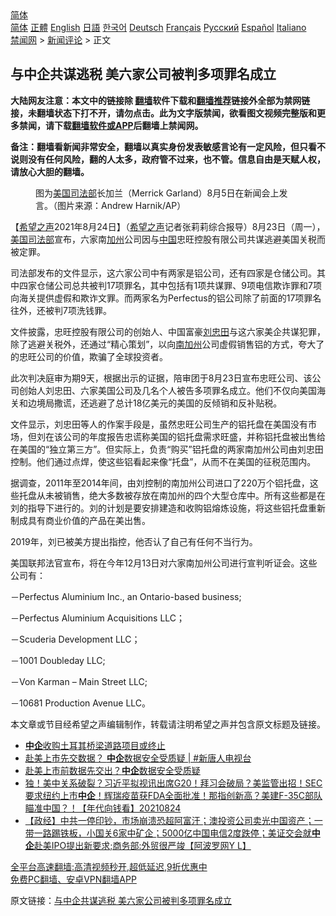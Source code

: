  <!-- 面包屑导航 --> <div class="breadcrumb"><!-- GTranslate: https://gtranslate.io/ -->  <div class="switcher notranslate">  <div class="selected">  <a href="#" onclick="return false;"> 简体</a>  </div>  <div class="option">  <a href="https://www.bannedbook.org" onclick="doGTranslate('zh-CN|zh-CN');jQuery('div.switcher div.selected a').html(jQuery(this).html());return false;" title="简体中文" class="nturl selected"> 简体</a>  <a href="https://www.bannedbook.org/zh-tw/" onclick="doGTranslate('zh-CN|zh-TW');jQuery('div.switcher div.selected a').html(jQuery(this).html());return false;" title="繁體中文" class="nturl"> 正體</a>  <a href="https://www.bannedbook.org/en/" onclick="doGTranslate('zh-CN|en');jQuery('div.switcher div.selected a').html(jQuery(this).html());return false;" title="English" class="nturl"> English</a>  <a href="https://www.bannedbook.org/ja/" onclick="doGTranslate('zh-CN|ja');jQuery('div.switcher div.selected a').html(jQuery(this).html());return false;" title="日本語" class="nturl"> 日語</a>  <a href="https://www.bannedbook.org/ko/" onclick="doGTranslate('zh-CN|ko');jQuery('div.switcher div.selected a').html(jQuery(this).html());return false;" title="한국어" class="nturl"> 한국어</a>  <a href="https://www.bannedbook.org/de/" onclick="doGTranslate('zh-CN|de');jQuery('div.switcher div.selected a').html(jQuery(this).html());return false;" title="Deutsch" class="nturl"> Deutsch</a>  <a href="https://www.bannedbook.org/fr/" onclick="doGTranslate('zh-CN|fr');jQuery('div.switcher div.selected a').html(jQuery(this).html());return false;" title="Français" class="nturl"> Français</a>  <a href="https://www.bannedbook.org/ru/" onclick="doGTranslate('zh-CN|ru');jQuery('div.switcher div.selected a').html(jQuery(this).html());return false;" title="Русский" class="nturl"> Русский</a>  <a href="https://www.bannedbook.org/es/" onclick="doGTranslate('zh-CN|es');jQuery('div.switcher div.selected a').html(jQuery(this).html());return false;" title="Español" class="nturl"> Español</a>  <a href="https://www.bannedbook.org/it/" onclick="doGTranslate('zh-CN|it');jQuery('div.switcher div.selected a').html(jQuery(this).html());return false;" title="Italiano" class="nturl"> Italiano</a>  </div>  </div>      <div class='breadcrumb-sub'><!-- Breadcrumb NavXT 6.3.0 --> <a href="https://www.bannedbook.org/" class="home">禁闻网</a> &gt; <a href="https://www.bannedbook.org/bnews/comments/" class="category">新闻评论</a> &gt; 正文</div></div><h2>与中企共谋逃税 美六家公司被判多项罪名成立</h2> <p class="notice"><b>大陆网友注意：本文中的链接除 <a href="https://github.com/bannedbook/fanqiang" >翻墙</a>软件下载和<a href="https://github.com/killgcd/justmysocks/blob/master/README.md">翻墙推荐</a>链接外全部为禁网链接，未翻墙状态下打不开，请勿点击。此为文字版禁闻，欲看图文视频完整版和更多禁闻，请下载<a href="https://github.com/bannedbook/fanqiang">翻墙软件或APP</a>后翻墙上禁闻网。</p><p>备注：翻墙看新闻非常安全，翻墙以真实身份发表敏感言论有一定风险，但只看不说则没有任何风险，翻的人太多，政府管不过来，也不管。信息自由是天赋人权，请放心大胆的翻墙。</b></p>  <div class="entry"> <figure> <p><figcaption>图为<a href="https://www.bannedbook.org/bnews/tag/%E7%BE%8E%E5%9B%BD%E5%8F%B8%E6%B3%95%E9%83%A8/" class="st_tag internal_tag" rel="tag" title="标签 美国司法部 下的日志">美国司法部</a>长加兰（Merrick Garland）8月5日在新闻会上发言。（图片来源：Andrew Harnik/AP）</figcaption></figure> <p>【<span class='wp_keywordlink_affiliate'><a href="https://www.soundofhope.org" title="希望之声" target="_blank">希望之声</a></span>2021年8月24日】（<a href="https://www.bannedbook.org/bnews/tag/%e5%b8%8c%e6%9c%9b%e4%b9%8b%e5%a3%b0/" class="st_tag internal_tag" rel="tag" title="标签 希望之声 下的日志">希望之声</a>记者张莉莉综合报导）8月23日（周一），<a href="https://www.bannedbook.org/bnews/tag/%e7%be%8e%e5%9b%bd/" class="st_tag internal_tag" rel="tag" title="标签 美国 下的日志">美国</a><a href="https://www.bannedbook.org/bnews/tag/%e5%8f%b8%e6%b3%95%e9%83%a8/" class="st_tag internal_tag" rel="tag" title="标签 司法部 下的日志">司法部</a>宣布，六家南<a href="https://www.bannedbook.org/bnews/tag/%e5%8a%a0%e5%b7%9e/" class="st_tag internal_tag" rel="tag" title="标签 加州 下的日志">加州</a>公司因与<span class='wp_keywordlink_affiliate'><a href="https://www.bannedbook.org/" title="中国" target="_blank">中国</a></span>忠旺控股有限公司共谋逃避美国关税而被定罪。</p> <p>司法部发布的文件显示，这六家公司中有两家是铝公司，还有四家是仓储公司。其中四家仓储公司总共被判17项罪名，其中包括有1项共谋罪、9项电信欺诈罪和7项向海关提供虚假和欺诈文罪。而两家名为Perfectus的铝公司除了前面的17项罪名往外，还被判7项洗钱罪。</p> <p>文件披露，忠旺控股有限公司的创始人、中国富豪<a href="https://www.bannedbook.org/bnews/tag/%E5%88%98%E5%BF%A0%E7%94%B0/" class="st_tag internal_tag" rel="tag" title="标签 刘忠田 下的日志">刘忠田</a>与这六家美企共谋犯罪，除了逃避关税外，还通过“精心策划”，以向<a href="https://www.bannedbook.org/bnews/tag/%e5%8d%97%e5%8a%a0%e5%b7%9e/" class="st_tag internal_tag" rel="tag" title="标签 南加州 下的日志">南加州</a>公司虚假销售铝的方式，夸大了的忠旺公司的价值，欺骗了全球投资者。</p> <p>此次判决庭审为期9天，根据出示的证据，陪审团于8月23日宣布忠旺公司、该公司创始人刘忠田、六家美国公司及几名个人被告多项罪名成立。他们不仅向美国海关和边境局撒谎，还逃避了总计18亿美元的美国的反倾销和反补贴税。</p>  <p>文件显示，刘忠田等人的作案手段是，虽然忠旺公司生产的铝托盘在美国没有市场，但刘在该公司的年度报告忠谎称美国的铝托盘需求旺盛，并称铝托盘被出售给在美国的“独立第三方”。但实际上，负责“购买”铝托盘的两家南加州公司由刘忠田控制。他们通过点焊，使这些铝看起来像“托盘”，从而不在美国的征税范围内。</p> <p>据调查，2011年至2014年间，由刘控制的南加州公司进口了220万个铝托盘，这些托盘从未被销售，绝大多数被存放在南加州的四个大型仓库中。所有这些都是在刘的指导下进行的。刘的计划是要安排建造和收购铝熔炼设施，将这些铝托盘重新制成具有商业价值的产品在美出售。</p> <p>2019年，刘已被美方提出指控，他否认了自己有任何不当行为。</p> <p>美国联邦法官宣布，将在今年12月13日对六家南加州公司进行宣判听证会。这些公司有：</p>  <p>－Perfectus Aluminium Inc., an Ontario-based business;</p> <p>－Perfectus Aluminium Acquisitions LLC；</p> <p>－Scuderia Development LLC；</p> <p>－1001 Doubleday LLC;</p>  <p>－Von Karman – Main Street LLC;</p> <p>－10681 Production Avenue LLC。</p> <p>本文章或节目经希望之声编辑制作，转载请注明希望之声并包含原文标题及链接。 </p> <ul class='op-related-articles' title='相关阅读'> <li><a href='https://www.bannedbook.org/bnews/ssgc/20210825/1612524.html' target='_blank'><b>中企</b>收购土耳其桥梁道路项目或终止</a></li> <li><a href='https://www.bannedbook.org/bnews/bannedvideo/20210825/1612490.html' target='_blank'>赴美上市先交数据？ <b>中企</b>数据安全受质疑 | #新唐人电视台</a></li> <li><a href='https://www.bannedbook.org/bnews/taiwannews/20210824/1612448.html' target='_blank'>赴美上市前数据先交出？<b>中企</b>数据安全受质疑</a></li> <li><a href='https://www.bannedbook.org/bnews/taiwannews/20210824/1612420.html' target='_blank'>独！美中关系破裂？习近平拟视讯出席G20！拜习会破局？美监管出招！SEC要求纽约上市<b>中企</b>！辉瑞疫苗获FDA全面批准！那指创新高？美建F-35C部队瞄准中国？！【年代向钱看】20210824</a></li> <li><a href='https://www.bannedbook.org/bnews/bannedvideo/20210824/1612392.html' target='_blank'>【政经】中共一停印钞，市场崩溃恐超阿富汗；澳投资公司卖光中国资产；一带一路踢铁板，小国关6家中矿企；5000亿中国电信2度跌停；美证交会就<b>中企</b>赴美IPO提出新要求;商务部:外贸很严竣【阿波罗网Y L】</a></li> </ul> <p class="texttj"> <a href="https://github.com/bannedbook/fanqiang/wiki/V2ray%E6%9C%BA%E5%9C%BA" target="_blank">全平台高速翻墙:高清视频秒开,超低延迟,9折优惠中</a><br/> <a href="https://github.com/bannedbook/fanqiang/wiki/%E7%A6%81%E9%97%BB%E7%BD%91%E5%AE%89%E5%8D%93%E7%BF%BB%E5%A2%99%E6%96%B0%E9%97%BBAPP" target="_blank">免费PC翻墙、安卓VPN翻墙APP</a></p> <p>原文链接：<a class="src_link"  href="https://www.soundofhope.org/post/538535" target="_blank">与中企共谋逃税 美六家公司被判多项罪名成立</a></p><a name='sharetosocial'></a>  <div style="margin-bottom:5px;padding-bottom:5px;clear:both"> <div id="archive-pix-1" class="banner-ads"> <!-- AuctionX Display platform tag START --> <div id="26318x728x90x621x_ADSLOT2" clicktrack="%%CLICK_URL_ESC%%"></div> <!-- AuctionX Display platform tag END --> </div> <div id="archive-pix-2" class="banner-ads"> <!-- AuctionX Display platform tag START --> <div id="26315x300x250x621x_ADSLOT2" clicktrack="%%CLICK_URL_ESC%%"></div> <!-- AuctionX Display platform tag END --> </div> </div>  <div id="archive-pix-1" class="banner-ads"> <!-- AuctionX Display platform tag START --> <div id="26318x728x90x621x_ADSLOT3" clicktrack="%%CLICK_URL_ESC%%"></div> <!-- AuctionX Display platform tag END --> </div> </div><!--END ENTRY--> 